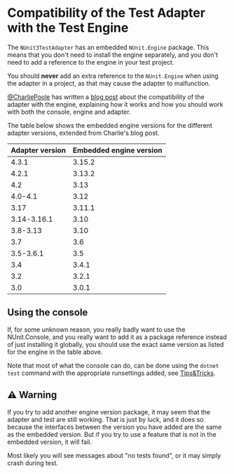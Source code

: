 # Compatibility of the Test Adapter with the Test Engine

The `NUnit3TestAdapter` has an embedded `NUnit.Engine` package. This means that you don't need to install the engine separately, and you don't need to add a reference to the engine in your test project.

You should **never** add an extra reference to the `NUnit.Engine` when using the adapter in a project, as that may cause the adapter to malfunction.

[@CharliePoole](https://github.com/charliepoole) has written a [blog post](http://charliepoole.org/technical/nunit-engine-version-conflicts-in-visual-studio.html) about the compatibility of the adapter with the engine, explaining how it works and how you should work with both the console, engine and adapter.

The table below shows the embedded engine versions for the different adapter versions, extended from Charlie's blog post.

| Adapter version | Embedded engine version |
| --------------- | ----------------------- |
| 4.3.1           | 3.15.2                  |
| 4.2.1           | 3.13.2                  |
| 4.2             | 3.13                    |
| 4.0-4.1         | 3.12                    |
| 3.17            | 3.11.1                  |
| 3.14-3.16.1     | 3.10                    |
| 3.8-3.13        | 3.10                    |
| 3.7             | 3.6                     |
| 3.5-3.6.1       | 3.5                     |
| 3.4             | 3.4.1                   |
| 3.2             | 3.2.1                   |
| 3.0             | 3.0.1                   |

## Using the console

If, for some unknown reason, you really badly want to use the NUnit.Console, and you really want to add it as a package reference instead of just installing it globally, you should use the exact same version as listed for the engine in the table above.

Note that most of what the console can do, can be done using the `dotnet test` command with the appropriate runsettings added, see [Tips&Tricks](https://docs.nunit.org/articles/vs-test-adapter/Tips-And-Tricks.html).

## :warning: Warning

If you try to add another engine version package, it may seem that the adapter and test are still working.  That is just by luck, and it does so because the interfaces between the version you have added are the same as the embedded version.  But if you try to use a feature that is not in the embedded version, it will fail.

Most likely you will see messages about "no tests found", or it may simply crash during test.
